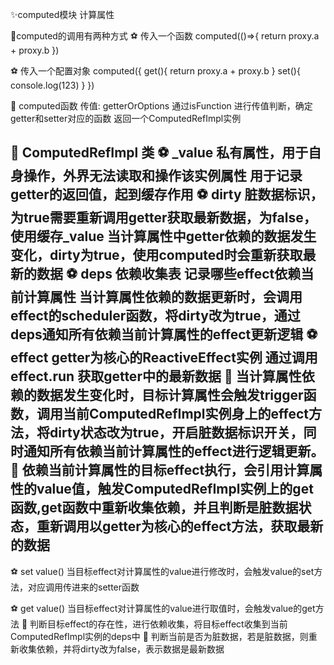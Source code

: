 ✨computed模块
计算属性

🚩computed的调用有两种方式
  ⚽️ 传入一个函数
  computed(()=>{
    return proxy.a + proxy.b
  })

  ⚽️ 传入一个配置对象
  computed({
    get(){
      return proxy.a + proxy.b
    }
    set(){
      console.log(123)
    }
  })

🚩 computed函数
  传值: getterOrOptions
  通过isFunction 进行传值判断，确定getter和setter对应的函数
  返回一个ComputedRefImpl实例

🚩 ComputedRefImpl 类
  ⚽️ _value 私有属性，用于自身操作，外界无法读取和操作该实例属性
      用于记录getter的返回值，起到缓存作用
  ⚽️ dirty 脏数据标识，为true需要重新调用getter获取最新数据，为false，使用缓存_value
      当计算属性中getter依赖的数据发生变化，dirty为true，使用computed时会重新获取最新的数据
  ⚽️ deps 依赖收集表 记录哪些effect依赖当前计算属性
      当计算属性依赖的数据更新时，会调用effect的scheduler函数，将dirty改为true，通过deps通知所有依赖当前计算属性的effect更新逻辑
  ⚽️ effect getter为核心的ReactiveEffect实例
    通过调用effect.run 获取getter中的最新数据
    🌈 当计算属性依赖的数据发生变化时，目标计算属性会触发trigger函数，调用当前ComputedRefImpl实例身上的effect方法，将dirty状态改为true，开启脏数据标识开关，同时通知所有依赖当前计算属性的effect进行逻辑更新。
    🌈 依赖当前计算属性的目标effect执行，会引用计算属性的value值，触发ComputedRefImpl实例上的get函数,get函数中重新收集依赖，并且判断是脏数据状态，重新调用以getter为核心的effect方法，获取最新的数据
  -----
  ⚽️ set value()
    当目标effect对计算属性的value进行修改时，会触发value的set方法，对应调用传进来的setter函数

  ⚽️ get value()
    当目标effect对计算属性的value进行取值时，会触发value的get方法
      🌈 判断目标effect的存在性，进行依赖收集，将目标effect收集到当前ComputedRefImpl实例的deps中
      🌈 判断当前是否为脏数据，若是脏数据，则重新收集依赖，并将dirty改为false，表示数据是最新数据
  
  
  

  
  
